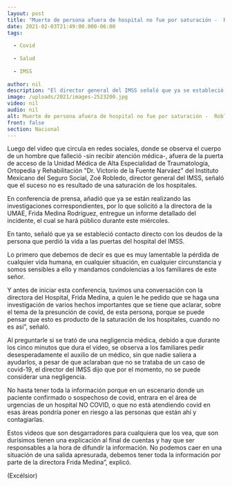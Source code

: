 ```yaml
---
layout: post
title: "Muerte de persona afuera de hospital no fue por saturación -  Robledo"
date: 2021-02-03T21:49:00.000-06:00
tags:
  
  - Covid
  
  - Salud
  
  - IMSS
  
author: nil
description: "El director general del IMSS señaló que ya se estableció contacto directo con los deudos de la persona que perdió la vida a las puertas del hospital"
image: /uploads/2021/images-2523200.jpg
video: nil
audio: nil
alt: Muerte de persona afuera de hospital no fue por saturación -  Robledo
front: false
section: Nacional
---
```


Luego del video que circula en redes sociales, donde se observa el cuerpo de un hombre que falleció -sin recibir atención médica-, afuera de la puerta de acceso de la  Unidad Médica de Alta Especialidad de Traumatología, Ortopedia y Rehabilitación "Dr. Victorio de la Fuente Narváez" del Instituto Mexicano del Seguro Social,  Zoé Robledo, director general del IMSS, señaló que el suceso no es resultado de una saturación de los hospitales.

En conferencia de prensa, añadió que ya se están realizando las investigaciones correspondientes, por lo que solicitó a la directora de la UMAE, Frida Medina Rodríguez, entregue un informe detallado del incidente, el cual se hará público durante este miércoles.

En tanto, señaló que ya se estableció contacto directo con los deudos de la persona que perdió la vida a las puertas del hospital del IMSS.

Lo primero que debemos de decir es que es muy lamentable la pérdida de cualquier vida humana, en cualquier situación, en cualquier circunstancia y somos sensibles a ello y mandamos condolencias a los familiares de este señor.

Y antes de iniciar esta conferencia, tuvimos una conversación con la directora del Hospital, Frida Medina, a quien le he pedido que se haga una investigación de varios hechos importantes que se tiene que aclarar, sobre el tema de la presunción de covid, de esta persona, porque se puede pensar que esto es producto de la saturación de los hospitales, cuando no es así”, señaló.

Al preguntarle si se trató de una negligencia médica, debido a que durante los cinco minutos que dura el video,  se observa a los familiares pedir desesperadamente el auxilio de un médico, sin que nadie saliera a  ayudarlos, a pesar de que aclaraban que no se trataba de un caso de covid-19, el director del IMSS dijo que por el  momento, no se puede considerar una negligencia.

No hasta tener toda la información porque en un escenario donde un paciente confirmado o sospechoso de covid, entrara en el área de urgencias de un hospital NO COVID, o que no está atendiendo covid en esas áreas pondría poner en riesgo a las personas que están ahí y contagiarlas.

Estos videos que son desgarradores para cualquiera que los vea, que son durísimos tienen una explicación al final de  cuentas y hay que ser responsables a la hora de difundir la información. No podemos caer en una situación de una salida apresurada, debemos tener toda la información por parte de la directora Frida Medina”, explicó.

(Excélsior)
